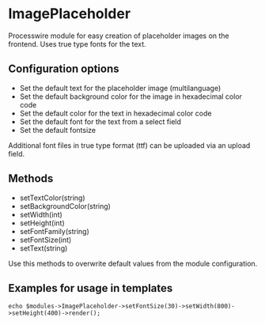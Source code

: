 # ImagePlaceholder
Processwire module for easy creation of placeholder images on the frontend. Uses true type fonts for the text.

## Configuration options
- Set the default text for the placeholder image (multilanguage)
- Set the default background color for the image in hexadecimal color code
- Set the default color for the text in hexadecimal color code
- Set the default font for the text from a select field
- Set the default fontsize

Additional font files in true type format (ttf) can be uploaded via an upload field.

## Methods
- setTextColor(string) 
- setBackgroundColor(string)
- setWidth(int)
- setHeight(int)
- setFontFamily(string)
- setFontSize(int)
- setText(string)

Use this methods to overwrite default values from the module configuration.

## Examples for usage in templates

`echo $modules->ImagePlaceholder->setFontSize(30)->setWidth(800)->setHeight(400)->render();`





